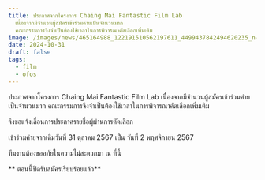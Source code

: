 ```yaml
---
title: ประกาศจากโครงการ Chaing Mai Fantastic Film Lab
  เนื่องจากมีจำนวนผู้สมัครเข้าร่วมค่ายเป็นจำนวนมาก
  คณะกรรมการจึงจำเป็นต้องใช้เวลาในการพิจารณาคัดเลือกเพิ่มเติม
image: /images/news/465164988_122191510562197611_4499437842494620235_n-2.jpg
date: 2024-10-31
draft: false
tags:
  - film
  - ofos
---
```

ประกาศจากโครงการ Chaing Mai Fantastic Film Lab เนื่องจากมีจำนวนผู้สมัครเข้าร่วมค่ายเป็นจำนวนมาก คณะกรรมการจึงจำเป็นต้องใช้เวลาในการพิจารณาคัดเลือกเพิ่มเติม



จึงขอแจ้งเลื่อนการประกาศรายชื่อผู้ผ่านการคัดเลือก

เข้าร่วมค่ายจากเดิมวันที่ 31 ตุลาคม 2567 เป็น วันที่ 2 พฤศจิกายน 2567



ทีมงานต้องขออภัยในความไม่สะดวกมา ณ ที่นี้



\*\* ตอนนี้ปิดรับสมัครเรียบร้อยแล้ว\*\*
